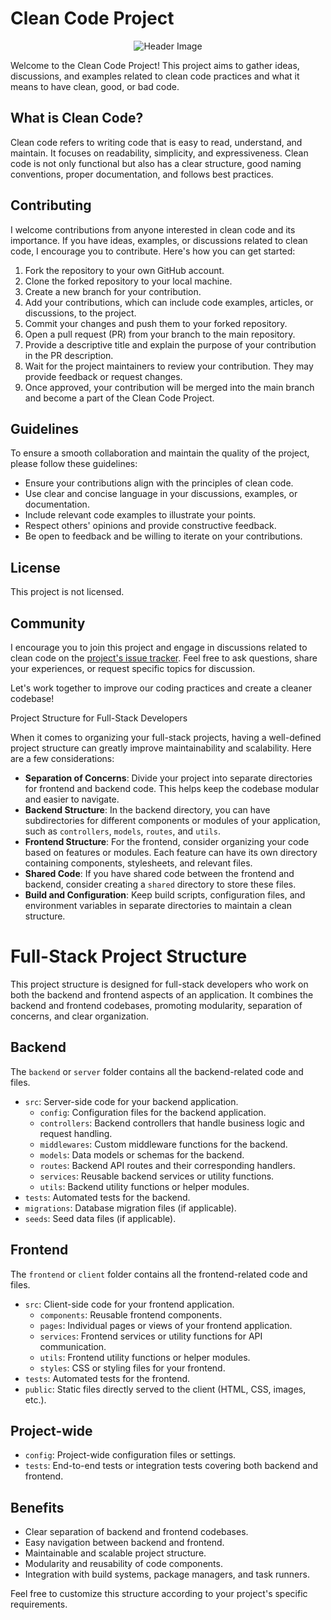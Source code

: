 # Clean Code Project

<p align="center">
  <img src="https://unsplash.com/photos/an-abstract-image-of-a-flower-and-leaves-J1-FS6kVSc4" alt="Header Image">
</p>
Welcome to the Clean Code Project! This project aims to gather ideas, discussions, and examples related to clean code practices and what it means to have clean, good, or bad code.

## What is Clean Code?

Clean code refers to writing code that is easy to read, understand, and maintain. It focuses on readability, simplicity, and expressiveness. Clean code is not only functional but also has a clear structure, good naming conventions, proper documentation, and follows best practices.

## Contributing

I welcome contributions from anyone interested in clean code and its importance. If you have ideas, examples, or discussions related to clean code, I encourage you to contribute. Here's how you can get started:

1. Fork the repository to your own GitHub account.
2. Clone the forked repository to your local machine.
3. Create a new branch for your contribution.
4. Add your contributions, which can include code examples, articles, or discussions, to the project.
5. Commit your changes and push them to your forked repository.
6. Open a pull request (PR) from your branch to the main repository.
7. Provide a descriptive title and explain the purpose of your contribution in the PR description.
8. Wait for the project maintainers to review your contribution. They may provide feedback or request changes.
9. Once approved, your contribution will be merged into the main branch and become a part of the Clean Code Project.

## Guidelines

To ensure a smooth collaboration and maintain the quality of the project, please follow these guidelines:

- Ensure your contributions align with the principles of clean code.
- Use clear and concise language in your discussions, examples, or documentation.
- Include relevant code examples to illustrate your points.
- Respect others' opinions and provide constructive feedback.
- Be open to feedback and be willing to iterate on your contributions.

## License

This project is not licensed. 

## Community

I encourage you to join this project and engage in discussions related to clean code on the [project's issue tracker](https://github.com/loiwai/cleanCode). Feel free to ask questions, share your experiences, or request specific topics for discussion.

Let's work together to improve our coding practices and create a cleaner codebase!

 Project Structure for Full-Stack Developers

When it comes to organizing your full-stack projects, having a well-defined project structure can greatly improve maintainability and scalability. Here are a few considerations:

- **Separation of Concerns**: Divide your project into separate directories for frontend and backend code. This helps keep the codebase modular and easier to navigate.
- **Backend Structure**: In the backend directory, you can have subdirectories for different components or modules of your application, such as `controllers`, `models`, `routes`, and `utils`.
- **Frontend Structure**: For the frontend, consider organizing your code based on features or modules. Each feature can have its own directory containing components, stylesheets, and relevant files.
- **Shared Code**: If you have shared code between the frontend and backend, consider creating a `shared` directory to store these files.
- **Build and Configuration**: Keep build scripts, configuration files, and environment variables in separate directories to maintain a clean structure.

# Full-Stack Project Structure

This project structure is designed for full-stack developers who work on both the backend and frontend aspects of an application. It combines the backend and frontend codebases, promoting modularity, separation of concerns, and clear organization.

## Backend

The `backend` or `server` folder contains all the backend-related code and files.

- `src`: Server-side code for your backend application.
  - `config`: Configuration files for the backend application.
  - `controllers`: Backend controllers that handle business logic and request handling.
  - `middlewares`: Custom middleware functions for the backend.
  - `models`: Data models or schemas for the backend.
  - `routes`: Backend API routes and their corresponding handlers.
  - `services`: Reusable backend services or utility functions.
  - `utils`: Backend utility functions or helper modules.
- `tests`: Automated tests for the backend.
- `migrations`: Database migration files (if applicable).
- `seeds`: Seed data files (if applicable).

## Frontend

The `frontend` or `client` folder contains all the frontend-related code and files.

- `src`: Client-side code for your frontend application.
  - `components`: Reusable frontend components.
  - `pages`: Individual pages or views of your frontend application.
  - `services`: Frontend services or utility functions for API communication.
  - `utils`: Frontend utility functions or helper modules.
  - `styles`: CSS or styling files for your frontend.
- `tests`: Automated tests for the frontend.
- `public`: Static files directly served to the client (HTML, CSS, images, etc.).

## Project-wide

- `config`: Project-wide configuration files or settings.
- `tests`: End-to-end tests or integration tests covering both backend and frontend.

## Benefits

- Clear separation of backend and frontend codebases.
- Easy navigation between backend and frontend.
- Maintainable and scalable project structure.
- Modularity and reusability of code components.
- Integration with build systems, package managers, and task runners.

Feel free to customize this structure according to your project's specific requirements.


